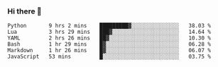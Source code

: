 ### Hi there 👋

<!--
**gustavkrist/gustavkrist** is a ✨ _special_ ✨ repository because its `README.md` (this file) appears on your GitHub profile.

Here are some ideas to get you started:

- 🔭 I’m currently working on ...
- 🌱 I’m currently learning ...
- 👯 I’m looking to collaborate on ...
- 🤔 I’m looking for help with ...
- 💬 Ask me about ...
- 📫 How to reach me: ...
- 😄 Pronouns: ...
- ⚡ Fun fact: ...
-->

<!--START_SECTION:waka-->

```text
Python       9 hrs 2 mins    █████████▓░░░░░░░░░░░░░░░   38.03 %
Lua          3 hrs 29 mins   ███▓░░░░░░░░░░░░░░░░░░░░░   14.64 %
YAML         2 hrs 26 mins   ██▓░░░░░░░░░░░░░░░░░░░░░░   10.30 %
Bash         1 hr 29 mins    █▓░░░░░░░░░░░░░░░░░░░░░░░   06.28 %
Markdown     1 hr 26 mins    █▓░░░░░░░░░░░░░░░░░░░░░░░   06.07 %
JavaScript   53 mins         █░░░░░░░░░░░░░░░░░░░░░░░░   03.75 %
```

<!--END_SECTION:waka-->
